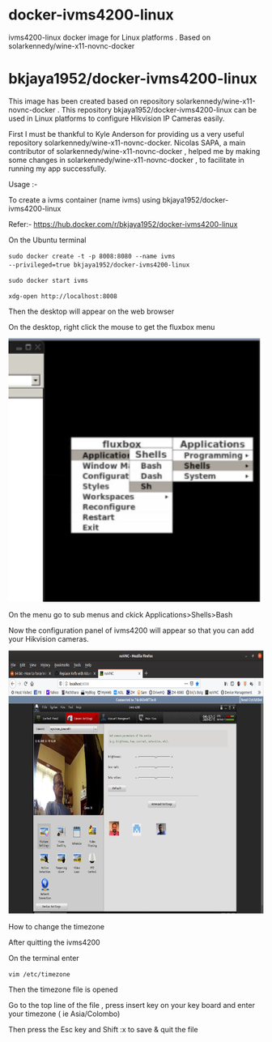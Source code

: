 # docker-ivms4200-linux
ivms4200-linux docker image for Linux platforms . Based on solarkennedy/wine-x11-novnc-docker
# bkjaya1952/docker-ivms4200-linux

This image has been created based on repository solarkennedy/wine-x11-novnc-docker . This repository bkjaya1952/docker-ivms4200-linux can be used in Linux platforms to configure Hikvision IP Cameras easily. 

First I must be thankful to Kyle Anderson for providing us a very useful repository solarkennedy/wine-x11-novnc-docker. Nicolas SAPA,  a main contributor of solarkennedy/wine-x11-novnc-docker , helped me by making some changes in solarkennedy/wine-x11-novnc-docker , to facilitate in running  my app successfully.

Usage :-

To create a ivms container (name ivms)  using bkjaya1952/docker-ivms4200-linux

Refer:- https://hub.docker.com/r/bkjaya1952/docker-ivms4200-linux

On the Ubuntu terminal

<code>sudo docker create -t -p 8008:8080 --name ivms --privileged=true bkjaya1952/docker-ivms4200-linux</code>

<code>sudo docker start ivms</code>

<code>xdg-open http://localhost:8008</code>

Then the desktop will appear on the web browser

On the desktop, right click the mouse to get the fluxbox menu

<img src="https://raw.githubusercontent.com/bkjaya2020/docker-ivms4200-linux/master/Screenshot%20from%202020-02-15%2011-27-30.png" alt="https://raw.githubusercontent.com/bkjaya2020/docker-ivms4200-linux/master/Screenshot%20from%202020-02-15%2011-27-30.png" class="shrinkToFit" width="625" height="520">

On the menu go to sub menus and ckick  Applications>Shells>Bash

Now the configuration panel of ivms4200 will appear so that you can add your Hikvision cameras.

<img src="https://raw.githubusercontent.com/bkjaya2020/docker-ivms4200-linux/master/Screenshot%20from%202020-02-15%2009-42-22.png" alt="https://raw.githubusercontent.com/bkjaya2020/docker-ivms4200-linux/master/Screenshot%20from%202020-02-15%2009-42-22.png" class="shrinkToFit" width="625" height="520">

How to change the timezone

After quitting the ivms4200  

On the terminal enter

<code>vim /etc/timezone</code>

Then the timezone file is opened 

Go to the top line of the file ,  press insert key on your key board and enter your timezone ( ie    Asia/Colombo)

Then press the Esc key and Shift :x to save & quit  the file

